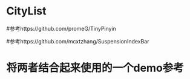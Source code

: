 # CityList

#参考https://github.com/promeG/TinyPinyin

#参考https://github.com/mcxtzhang/SuspensionIndexBar

# 将两者结合起来使用的一个demo参考
